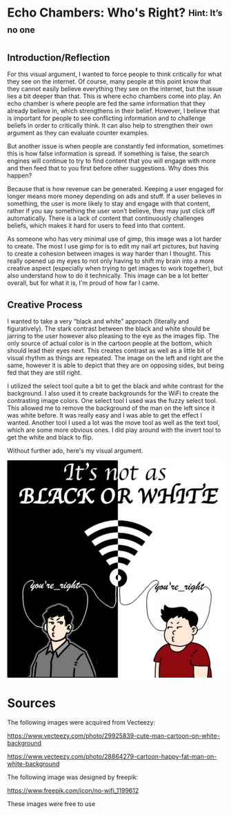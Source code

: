 # Echo Chambers: Who's Right? <sub><sup>Hint: It’s no one</sup></sub>

## Introduction/Reflection
For this visual argument, I wanted to force people to think critically for what they see on the internet. Of course, many people at this point know that they cannot easily believe everything they see on the internet, but the issue lies a bit deeper than that. This is where echo chambers come into play. An echo chamber is where people are fed the same information that they already believe in, which strengthens in their belief. However, I believe that is important for people to see conflicting information and to challenge beliefs in order to critically think. It can also help to strengthen their own argument as they can evaluate counter examples. 

But another issue is when people are constantly fed information, sometimes this is how false information is spread. If something is false, the search engines will continue to try to find content that you will engage with more and then feed that to you first before other suggestions. Why does this happen?

Because that is how revenue can be generated. Keeping a user engaged for longer means more money depending on ads and stuff. If a user believes in something, the user is more likely to stay and engage with that content, rather if you say something the user won’t believe, they may just click off automatically. There is a lack of content that continuously challenges beliefs, which makes it hard for users to feed into that content.

As someone who has very minimal use of gimp, this image was a lot harder to create. The most I use gimp for is to edit my nail art pictures, but having to create a cohesion between images is way harder than I thought. This really opened up my eyes to not only having to shift my brain into a more creative aspect (especially when trying to get images to work together), but also understand how to do it technically. This image can be a lot better overall, but for what it is, I'm proud of how far I came.

## Creative Process
I wanted to take a very “black and white” approach (literally and figuratively). The stark contrast between the black and white should be jarring to the user however also pleasing to the eye as the images flip. The only source of actual color is in the cartoon people at the bottom, which should lead their eyes next. This creates contrast as well as a little bit of visual rhythm as things are repeated. The image on the left and right are the same, however it is able to depict that they are on opposing sides, but being fed that they are still right. 

I utilized the select tool quite a bit to get the black and white contrast for the background. I also used it to create backgrounds for the WiFi to create the contrasting image colors. One select tool I used was the fuzzy select tool. This allowed me to remove the background of the man on the left since it was white before. It was really easy and I was able to get the effect I wanted. Another tool I used a lot was the move tool as well as the text tool, which are some more obvious ones. I did play around with the invert tool to get the white and black to flip. 

Without further ado, here's my visual argument.

![visual argument depicting the effect of echo chambers](final_for_now_draft.png)

# Sources
The following images were acquired from Vecteezy:

https://www.vecteezy.com/photo/29925839-cute-man-cartoon-on-white-background

https://www.vecteezy.com/photo/28864279-cartoon-happy-fat-man-on-white-background

The following image was designed by freepik:


https://www.freepik.com/icon/no-wifi_1199612

These images were free to use

